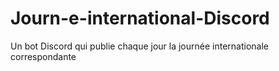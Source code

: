 # Journ-e-international-Discord
Un bot Discord qui publie chaque jour la journée internationale correspondante
